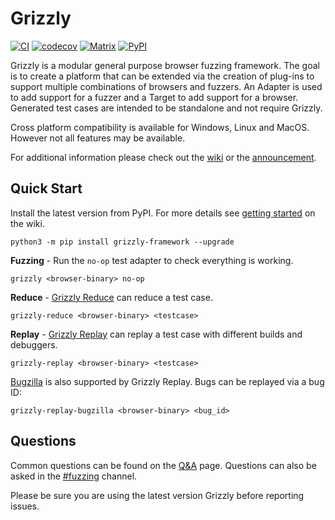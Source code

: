 Grizzly
=======
[![CI](https://github.com/MozillaSecurity/grizzly/actions/workflows/ci.yml/badge.svg)](https://github.com/MozillaSecurity/grizzly/actions/workflows/ci.yml)
[![codecov](https://codecov.io/gh/MozillaSecurity/grizzly/branch/master/graph/badge.svg)](https://codecov.io/gh/MozillaSecurity/grizzly)
[![Matrix](https://img.shields.io/badge/chat-%23fuzzing-green?logo=matrix)](https://matrix.to/#/#fuzzing:mozilla.org)
[![PyPI](https://img.shields.io/pypi/v/grizzly-framework)](https://pypi.org/project/grizzly-framework)

Grizzly is a modular general purpose browser fuzzing framework. The goal is to create a platform that can be extended via the creation of plug-ins to support multiple combinations of browsers and fuzzers. An Adapter is used to add support for a fuzzer and a Target to add support for a browser. Generated test cases are intended to be standalone and not require Grizzly.

Cross platform compatibility is available for Windows, Linux and MacOS.
However not all features may be available.

For additional information please check out the [wiki](https://github.com/MozillaSecurity/grizzly/wiki) or the [announcement](https://blog.mozilla.org/security/2019/07/10/grizzly/).

Quick Start
-----------
Install the latest version from PyPI. For more details see [getting started](https://github.com/MozillaSecurity/grizzly/wiki/Getting-Started) on the wiki.

```
python3 -m pip install grizzly-framework --upgrade
```

**Fuzzing** - Run the `no-op` test adapter to check everything is working.

```
grizzly <browser-binary> no-op
```

**Reduce** - [Grizzly Reduce](https://github.com/MozillaSecurity/grizzly/wiki/Grizzly-Reduce) can reduce a test case.

```
grizzly-reduce <browser-binary> <testcase>
```

**Replay** - [Grizzly Replay](https://github.com/MozillaSecurity/grizzly/wiki/Grizzly-Replay) can replay a test case with different builds and debuggers.

```
grizzly-replay <browser-binary> <testcase>
```

[Bugzilla](https://bugzilla.mozilla.org/) is also supported by Grizzly Replay. Bugs can be replayed via a bug ID:

```
grizzly-replay-bugzilla <browser-binary> <bug_id>
```

Questions
---------

Common questions can be found on the [Q&A](https://github.com/MozillaSecurity/grizzly/wiki/Q&A) page.
Questions can also be asked in the [#fuzzing](https://riot.im/app/#/room/#fuzzing:mozilla.org) channel.

Please be sure you are using the latest version Grizzly before reporting issues.
